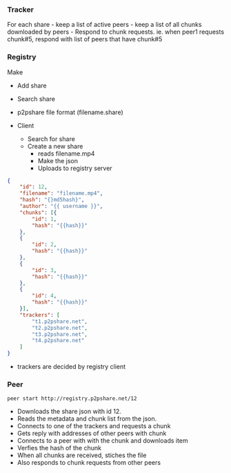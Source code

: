### Tracker

For each share
    - keep a list of active peers
    - keep a list of all chunks downloaded by peers
    - Respond to chunk requests. ie. when peer1 requests chunk#5, respond with list of peers that have chunk#5

### Registry

Make 
- Add share
- Search share

- p2pshare file format (filename.share)


- Client 
  - Search for share
  - Create a new share
    - reads filename.mp4
    - Make the json
    - Uploads to registry server

```json
{
    "id": 12,
    "filename": "filename.mp4",
    "hash": "{}md5hash}",
    "author": "{{ username }}",
    "chunks": [{
        "id": 1,
        "hash": "{{hash}}"
    },
    {
        "id": 2,
        "hash": "{{hash}}"
    },
    {
        "id": 3,
        "hash": "{{hash}}"
    },
    {
        "id": 4,
        "hash": "{{hash}}"
    }],
    "trackers": [
        "t1.p2pshare.net",
        "t2.p2pshare.net",
        "t3.p2pshare.net",
        "t4.p2pshare.net"
    ]
}
```

- trackers are decided by registry client

### Peer

```
peer start http://registry.p2pshare.net/12
```

- Downloads the share json with id 12. 
- Reads the metadata and chunk list from the json.
- Connects to one of the trackers and requests a chunk
- Gets reply with addresses of other peers with chunk
- Connects to a peer with with the chunk and downloads item
- Verfies the hash of the chunk
- When all chunks are received, stiches the file
- Also responds to chunk requests from other peers
